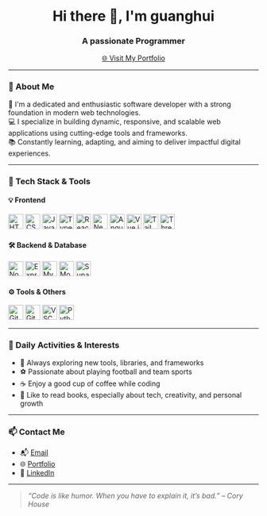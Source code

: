 <h1 align="center">Hi there 👋, I'm guanghui</h1>
<h3 align="center">A passionate Programmer</h3>
<p align="center">
  <a href="https://guanghui.vercel.app" target="_blank">🌐 Visit My Portfolio</a>
</p>

---

### 🚀 About Me

🎯 I'm a dedicated and enthusiastic software developer with a strong foundation in modern web technologies.  
💻 I specialize in building dynamic, responsive, and scalable web applications using cutting-edge tools and frameworks.  
📚 Constantly learning, adapting, and aiming to deliver impactful digital experiences.

---

### 🧰 Tech Stack & Tools

#### 💡 Frontend
<p>
  <img alt="HTML5" width="30px" src="https://cdn.jsdelivr.net/gh/devicons/devicon/icons/html5/html5-plain.svg" />
  <img alt="CSS3" width="30px" src="https://cdn.jsdelivr.net/gh/devicons/devicon/icons/css3/css3-plain.svg" />
  <img alt="JavaScript" width="30px" src="https://cdn.jsdelivr.net/gh/devicons/devicon/icons/javascript/javascript-plain.svg" />
  <img alt="TypeScript" width="30px" src="https://cdn.jsdelivr.net/gh/devicons/devicon/icons/typescript/typescript-plain.svg" />
  <img alt="React" width="30px" src="https://cdn.jsdelivr.net/gh/devicons/devicon/icons/react/react-original.svg" />
  <img alt="Next.js" width="30px" src="https://cdn.jsdelivr.net/gh/devicons/devicon/icons/nextjs/nextjs-original.svg" />
  <img alt="AngularJS" width="30px" src="https://cdn.jsdelivr.net/gh/devicons/devicon/icons/angular/angular-original.svg" />
  <img alt="Vue.js" width="30px" src="https://cdn.jsdelivr.net/gh/devicons/devicon/icons/vuejs/vuejs-original.svg" />
  <img alt="TailwindCSS" width="30px" src="https://cdn.jsdelivr.net/gh/devicons/devicon/icons/tailwindcss/tailwindcss-original.svg" />
  <img alt="Three.js" width="30px" src="https://cdn.jsdelivr.net/gh/devicons/devicon/icons/threejs/threejs-original.svg" />
</p>

#### 🛠 Backend & Database
<p>
  <img alt="Node.js" width="30px" src="https://cdn.jsdelivr.net/gh/devicons/devicon/icons/nodejs/nodejs-original.svg" />
  <img alt="Express" width="30px" src="https://cdn.jsdelivr.net/gh/devicons/devicon/icons/express/express-original.svg" />
  <img alt="MySQL" width="30px" src="https://cdn.jsdelivr.net/gh/devicons/devicon/icons/mysql/mysql-original-wordmark.svg" />
  <img alt="MongoDB" width="30px" src="https://cdn.jsdelivr.net/gh/devicons/devicon/icons/mongodb/mongodb-original-wordmark.svg" />
  <img alt="Supabase" width="30px" src="https://cdn.jsdelivr.net/gh/devicons/devicon/icons/supabase/supabase-original.svg" />
</p>

#### ⚙️ Tools & Others
<p>
  <img alt="Git" width="30px" src="https://cdn.jsdelivr.net/gh/devicons/devicon/icons/git/git-original.svg" />
  <img alt="GitHub" width="30px" src="https://cdn.jsdelivr.net/gh/devicons/devicon/icons/github/github-original.svg" />
  <img alt="VSCode" width="30px" src="https://cdn.jsdelivr.net/gh/devicons/devicon/icons/vscode/vscode-original.svg" />
  <img alt="Python" width="30px" src="https://cdn.jsdelivr.net/gh/devicons/devicon/icons/python/python-plain.svg" />
</p>

---

### 📌 Daily Activities & Interests

- 🧠 Always exploring new tools, libraries, and frameworks  
- ⚽ Passionate about playing football and team sports  
- ☕ Enjoy a good cup of coffee while coding  
- 📖 Like to read books, especially about tech, creativity, and personal growth  

---

### 📫 Contact Me

- 📬 [Email](mailto://phamquanghuy2809@gmail.com)  
- 🌐 [Portfolio](https://guanghui.vercel.app)
- 💼 [LinkedIn](https://www.linkedin.com/in/quang-huy-pham-78803330b/)

---

> *“Code is like humor. When you have to explain it, it’s bad.” – Cory House*
